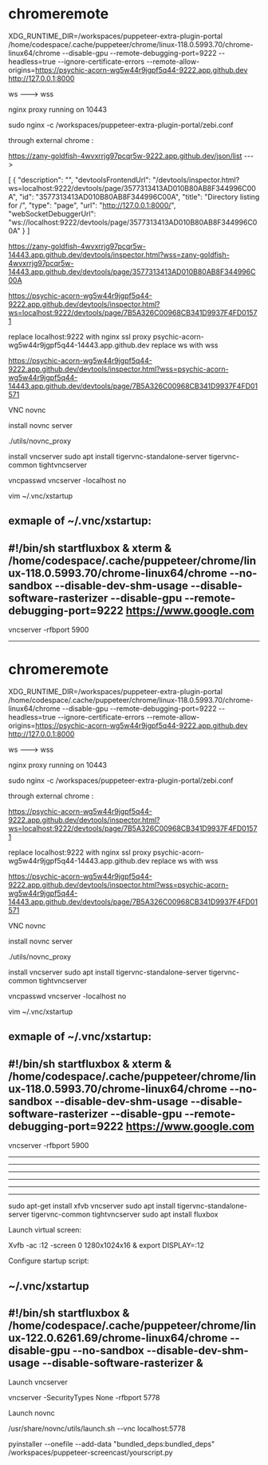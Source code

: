 # chromeremote


XDG_RUNTIME_DIR=/workspaces/puppeteer-extra-plugin-portal /home/codespace/.cache/puppeteer/chrome/linux-118.0.5993.70/chrome-linux64/chrome  --disable-gpu --remote-debugging-port=9222 --headless=true --ignore-certificate-errors --remote-allow-origins=https://psychic-acorn-wg5w44r9jgpf5q44-9222.app.github.dev http://127.0.0.1:8000 

ws ---> wss 

nginx proxy running on 10443

sudo nginx  -c /workspaces/puppeteer-extra-plugin-portal/zebi.conf

through external chrome :

https://zany-goldfish-4wvxrrjg97pcqr5w-9222.app.github.dev/json/list  ---> 

[ {
   "description": "",
   "devtoolsFrontendUrl": "/devtools/inspector.html?ws=localhost:9222/devtools/page/3577313413AD010B80AB8F344996C00A",
   "id": "3577313413AD010B80AB8F344996C00A",
   "title": "Directory listing for /",
   "type": "page",
   "url": "http://127.0.0.1:8000/",
   "webSocketDebuggerUrl": "ws://localhost:9222/devtools/page/3577313413AD010B80AB8F344996C00A"
} ]


https://zany-goldfish-4wvxrrjg97pcqr5w-14443.app.github.dev/devtools/inspector.html?wss=zany-goldfish-4wvxrrjg97pcqr5w-14443.app.github.dev/devtools/page/3577313413AD010B80AB8F344996C00A


https://psychic-acorn-wg5w44r9jgpf5q44-9222.app.github.dev/devtools/inspector.html?ws=localhost:9222/devtools/page/7B5A326C00968CB341D9937F4FD01571

replace localhost:9222 with nginx ssl proxy psychic-acorn-wg5w44r9jgpf5q44-14443.app.github.dev
replace ws with wss

https://psychic-acorn-wg5w44r9jgpf5q44-9222.app.github.dev/devtools/inspector.html?wss=psychic-acorn-wg5w44r9jgpf5q44-14443.app.github.dev/devtools/page/7B5A326C00968CB341D9937F4FD01571


VNC novnc

install novnc server 

./utils/novnc_proxy 

install vncserver sudo apt install tigervnc-standalone-server tigervnc-common tightvncserver 

vncpasswd
vncserver -localhost no

vim  ~/.vnc/xstartup

exmaple of ~/.vnc/xstartup:
------------
#!/bin/sh
startfluxbox & xterm & /home/codespace/.cache/puppeteer/chrome/linux-118.0.5993.70/chrome-linux64/chrome --no-sandbox --disable-dev-shm-usage --disable-software-rasterizer --disable-gpu --remote-debugging-port=9222 https://www.google.com
---------------
vncserver -rfbport 5900



************************************************************


# chromeremote


XDG_RUNTIME_DIR=/workspaces/puppeteer-extra-plugin-portal /home/codespace/.cache/puppeteer/chrome/linux-118.0.5993.70/chrome-linux64/chrome  --disable-gpu --remote-debugging-port=9222 --headless=true --ignore-certificate-errors --remote-allow-origins=https://psychic-acorn-wg5w44r9jgpf5q44-9222.app.github.dev http://127.0.0.1:8000 

ws ---> wss 

nginx proxy running on 10443

sudo nginx  -c /workspaces/puppeteer-extra-plugin-portal/zebi.conf

through external chrome :


https://psychic-acorn-wg5w44r9jgpf5q44-9222.app.github.dev/devtools/inspector.html?ws=localhost:9222/devtools/page/7B5A326C00968CB341D9937F4FD01571

replace localhost:9222 with nginx ssl proxy psychic-acorn-wg5w44r9jgpf5q44-14443.app.github.dev
replace ws with wss

https://psychic-acorn-wg5w44r9jgpf5q44-9222.app.github.dev/devtools/inspector.html?wss=psychic-acorn-wg5w44r9jgpf5q44-14443.app.github.dev/devtools/page/7B5A326C00968CB341D9937F4FD01571


VNC novnc

install novnc server 

./utils/novnc_proxy 

install vncserver sudo apt install tigervnc-standalone-server tigervnc-common tightvncserver 

vncpasswd
vncserver -localhost no

vim  ~/.vnc/xstartup

exmaple of ~/.vnc/xstartup:
------------
#!/bin/sh
startfluxbox & xterm & /home/codespace/.cache/puppeteer/chrome/linux-118.0.5993.70/chrome-linux64/chrome --no-sandbox --disable-dev-shm-usage --disable-software-rasterizer --disable-gpu --remote-debugging-port=9222 https://www.google.com
---------------
vncserver -rfbport 5900

--------------------------------------------------
--------------------------------------------------
--------------------------------------------------
--------------------------------------------------
--------------------------------------------------
--------------------------------------------------
sudo apt-get install xfvb vncserver sudo apt install tigervnc-standalone-server tigervnc-common tightvncserver
sudo apt install fluxbox

Launch virtual screen:

Xvfb -ac :12 -screen 0 1280x1024x16 &
export DISPLAY=:12

Configure startup script: 

~/.vnc/xstartup
--------------------------
#!/bin/sh 
startfluxbox &
/home/codespace/.cache/puppeteer/chrome/linux-122.0.6261.69/chrome-linux64/chrome --disable-gpu  --no-sandbox  --disable-dev-shm-usage --disable-software-rasterizer &
-------------------------
Launch vncserver

vncserver -SecurityTypes None -rfbport 5778

Launch novnc 

/usr/share/novnc/utils/launch.sh --vnc localhost:5778



 pyinstaller --onefile --add-data "bundled_deps:bundled_deps"   /workspaces/puppeteer-screencast/yourscript.py










